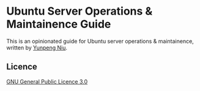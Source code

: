 # Ubuntu Server Operations & Maintainence Guide

This is an opinionated guide for Ubuntu server operations & maintainence, written by [Yunpeng Niu](https://yunpengn.github.io/).

## Licence

[GNU General Public Licence 3.0](LICENSE)
